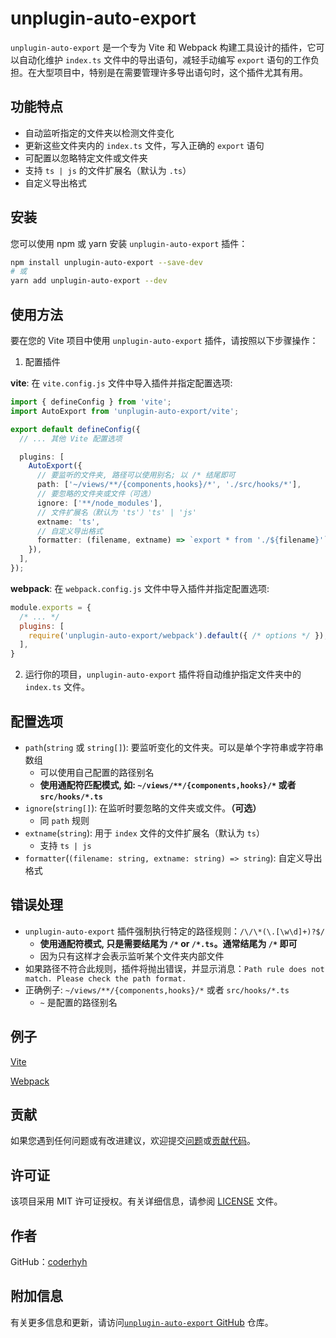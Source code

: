 # unplugin-auto-export

`unplugin-auto-export` 是一个专为 Vite 和 Webpack 构建工具设计的插件，它可以自动化维护 `index.ts` 文件中的导出语句，减轻手动编写 `export` 语句的工作负担。在大型项目中，特别是在需要管理许多导出语句时，这个插件尤其有用。

## 功能特点

- 自动监听指定的文件夹以检测文件变化
- 更新这些文件夹内的 `index.ts` 文件，写入正确的 `export` 语句
- 可配置以忽略特定文件或文件夹
- 支持 `ts | js` 的文件扩展名（默认为 `.ts`）
- 自定义导出格式

## 安装

您可以使用 npm 或 yarn 安装 `unplugin-auto-export` 插件：

```bash
npm install unplugin-auto-export --save-dev
# 或
yarn add unplugin-auto-export --dev
```

## 使用方法

要在您的 Vite 项目中使用 `unplugin-auto-export` 插件，请按照以下步骤操作：

1. 配置插件

**vite**: 在 `vite.config.js` 文件中导入插件并指定配置选项:

```typescript
import { defineConfig } from 'vite';
import AutoExport from 'unplugin-auto-export/vite';

export default defineConfig({
  // ... 其他 Vite 配置选项

  plugins: [
    AutoExport({
      // 要监听的文件夹, 路径可以使用别名; 以 /* 结尾即可
      path: ['~/views/**/{components,hooks}/*', './src/hooks/*'],
      // 要忽略的文件夹或文件（可选）
      ignore: ['**/node_modules'],
      // 文件扩展名（默认为 'ts'）'ts' | 'js'
      extname: 'ts',
      // 自定义导出格式
      formatter: (filename, extname) => `export * from './${filename}'`
    }),
  ],
});
```

**webpack**: 在 `webpack.config.js` 文件中导入插件并指定配置选项:

```javascript
module.exports = {
  /* ... */
  plugins: [
    require('unplugin-auto-export/webpack').default({ /* options */ }),
  ],
}
```

2. 运行你的项目，`unplugin-auto-export` 插件将自动维护指定文件夹中的 `index.ts` 文件。

## 配置选项

- `path`(`string` 或 `string[]`): 要监听变化的文件夹。可以是单个字符串或字符串数组
  - 可以使用自己配置的路径别名
  - **使用通配符匹配模式, 如: `~/views/**/{components,hooks}/*` 或者 `src/hooks/*.ts`**
- `ignore`(`string[]`): 在监听时要忽略的文件夹或文件。**（可选）**
  - 同 `path` 规则
- `extname`(`string`): 用于 `index` 文件的文件扩展名（默认为 `ts`）
  - 支持 `ts | js`
- `formatter`(`(filename: string, extname: string) => string`): 自定义导出格式

## 错误处理

- `unplugin-auto-export` 插件强制执行特定的路径规则：`/\/\*(\.[\w\d]+)?$/`
  - **使用通配符模式, 只是需要结尾为 `/*` or `/*.ts`。通常结尾为 `/*` 即可**
  - 因为只有这样才会表示监听某个文件夹内部文件
- 如果路径不符合此规则，插件将抛出错误，并显示消息：`Path rule does not match. Please check the path format.`
- 正确例子: `~/views/**/{components,hooks}/*` 或者 `src/hooks/*.ts`
  - `~` 是配置的路径别名

## 例子

[Vite](/playground/vite)

[Webpack](/playground/webpack)

## 贡献

如果您遇到任何问题或有改进建议，欢迎提交[问题](https://github.com/coderhyh/unplugin-auto-export/issues)或[贡献代码](https://github.com/coderhyh/unplugin-auto-export)。

## 许可证

该项目采用 MIT 许可证授权。有关详细信息，请参阅 [LICENSE](/LICENSE) 文件。

## 作者

GitHub：[coderhyh](https://github.com/coderhyh)

## 附加信息

有关更多信息和更新，请访问[`unplugin-auto-export` GitHub](https://github.com/coderhyh/unplugin-auto-export) 仓库。
